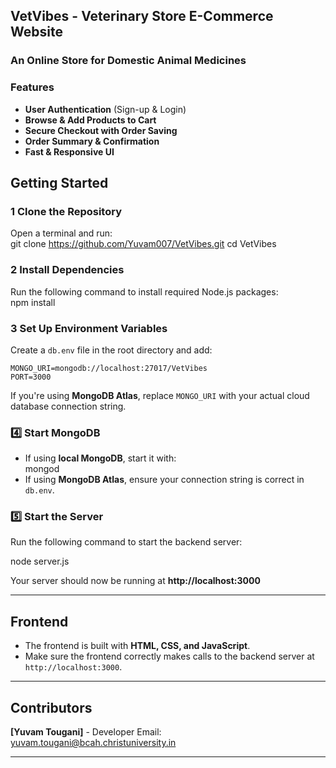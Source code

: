 ## **VetVibes - Veterinary Store E-Commerce Website**   
### **An Online Store for Domestic Animal Medicines**  
### **Features**  
- **User Authentication** (Sign-up & Login)  
- **Browse & Add Products to Cart**  
- **Secure Checkout with Order Saving**  
- **Order Summary & Confirmation**  
- **Fast & Responsive UI**
## **Getting Started**  
### **1️ Clone the Repository**  
Open a terminal and run:  
git clone https://github.com/Yuvam007/VetVibes.git
cd VetVibes
### **2️ Install Dependencies**  
Run the following command to install required Node.js packages:  
npm install
### **3️ Set Up Environment Variables**  
Create a `db.env` file in the root directory and add:  
```env
MONGO_URI=mongodb://localhost:27017/VetVibes
PORT=3000
```
If you're using **MongoDB Atlas**, replace `MONGO_URI` with your actual cloud database connection string.  

### **4️⃣ Start MongoDB**  
- If using **local MongoDB**, start it with:  
  mongod
- If using **MongoDB Atlas**, ensure your connection string is correct in `db.env`.
### **5️⃣ Start the Server**  
Run the following command to start the backend server:  

node server.js

Your server should now be running at **http://localhost:3000**  

---
## **Frontend**  
- The frontend is built with **HTML, CSS, and JavaScript**.  
- Make sure the frontend correctly makes calls to the backend server at `http://localhost:3000`.

---

## **Contributors**  
**[Yuvam Tougani]** - Developer
Email: yuvam.tougani@bcah.christuniversity.in  

---